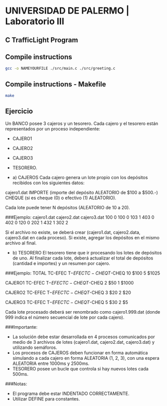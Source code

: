 # UNIVERSIDAD DE PALERMO | Laboratorio III

## C TrafficLight Program

## Compile instructions

```bash
gcc -o NAMEYOURFILE ./src/main.c ./src/greeting.c
```

## Compile instructions - Makefile
```bash
make
```

## Ejercicio 

Un BANCO posee 3 cajeros y un tesorero. Cada cajero y el tesorero están representados por un proceso independiente: 
- CAJERO1
- CAJERO2
- CAJERO3
- TESORERO.

- a) CAJEROS
Cada cajero genera un lote propio con los depósitos recibidos con los siguientes datos: 

cajero1.dat 
IMPORTE (importe del depósito ALEATORIO de $100 a $500.-)
CHEQUE (si es cheque (0) o efectivo (1) ALEATORIO).

Cada lote puede tener N depósitos (ALEATORIO de 10 a 20). 

###Ejemplo:
cajero1.dat     cajero2.dat     cajero3.dat
100 0           100 0           103 1
403 0           402 0           120 0
202 1           432 1
302 2

Si el archivo no existe, se deberá crear (cajero1.dat, cajero2.data, cajero3.dat en cada proceso). Si existe, agregar los depósitos en el mismo archivo al final.

- b) TESORERO
El tesorero tiene que ir procesando los lotes de depósitos de uno. Al finalizar cada lote, deberá actualizar el total de depósitos (cantidad e importes) y un resumen por cajero.

###Ejemplo:
TOTAL
TC-EFEC     T$-EFEC     TC-CHEQ     T$-CHEQ
10          $100        5           $1025

CAJERO1
TC-EFEC     T$-EFEC     TC-CHEQ     T$-CHEQ
2           $50         1           $1000

CAJERO2
TC-EFEC     T$-EFEC     TC-CHEQ     T$-CHEQ
3           $20         2           $20

CAJERO3
TC-EFEC     T$-EFEC     TC-CHEQ     T$-CHEQ
5           $30         2           $5

Cada lote procesado deberá ser renombrado como cajero1.999.dat (donde 999 indica el número secuencial de lote por cada cajero).

###Importante:

- La solución debe estar desarrollada en 4 procesos comunicados por medio de 3 archivos de lotes (cajero1.dat, cajero2.dat, cajero3.dat) y utilizando semáforos.
- Los procesos de CAJEROS deben funcionar en forma automática simulando a cada cajero en forma ALEATORIA (1, 2, 3), con una espera ALEATORIA entre 1000ms y  2500ms.
- TESORERO posee un bucle que controla si hay nuevos lotes cada 500ms.

###Notas:

- El programa debe estar INDENTADO CORRECTAMENTE. 
- Utilizar DEFINE para constantes.
